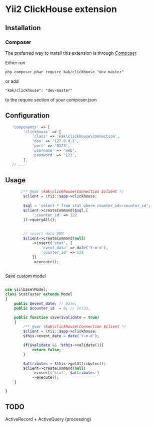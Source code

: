 # Yii2 ClickHouse extension

## Installation

### Composer
The preferred way to install this extension is through [Composer](http://getcomposer.org/).

Either run

	php composer.phar require kak/clickhouse "dev-master"

or add

	"kak/clickhouse": "dev-master"

to the require section of your composer.json


## Configuration
```php  
   'components' => [
        'clickhouse' => [
            'class' => 'kak\clickhouse\Connection',
            'dsn' => '127.0.0.1',
            'port' => '8123',
            'username' => 'web',
            'password' => '123',
        ],
   // ...     
```

## Usage
```php    
	   /** @var \kak\clickhouse\Connection $client */
		$client = \Yii::$app->clickhouse;
		
		$sql = 'select * from stat where counter_id=:counter_id';
		$client->createCommand($sql,[
			':counter_id' => 122
		])->queryAll();
	
			
		// insert data ORM
		$client->createCommand(null)
			->insert('stat', [
				'event_data' => date('Y-m-d'),
				'counter_id' => 122
			])
			->execute();
			
```
Save custom model 
```php

use yii\base\Model;
class StatFaster extends Model
{
    public $event_date; // Date;
    public $counter_id  = 0; // Int32,

	public function save($validate = true)
	{
		/** @var \kak\clickhouse\Connection $client */
		$client = \Yii::$app->clickhouse;
		$this->event_date = date('Y-m-d');

		if($validate && !$this->validate()){
			return false;
		}

		$attributes = $this->getAttributes();
		$client->createCommand(null)
			->insert('stat', $attributes )
			->execute();	
	}

}

```
## TODO
ActiveRecord + ActiveQuery (processing)